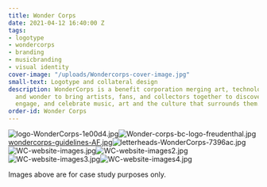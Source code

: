 ```yaml
---
title: Wonder Corps
date: 2021-04-12 16:40:00 Z
tags:
- logotype
- wondercorps
- branding
- musicbranding
- visual identity
cover-image: "/uploads/Wondercorps-cover-image.jpg"
small-text: Logotype and collateral design
description: WonderCorps is a benefit corporation merging art, technology, mindfulness
  and wonder to bring artists, fans, and collectors together to discover, document,
  engage, and celebrate music, art and the culture that surrounds them.
order-id: Wonder Corps
---
```


![logo-WonderCorps-1e00d4.jpg](/uploads/logo-WonderCorps-1e00d4.jpg)![Wonder-corps-bc-logo-freudenthal.jpg](/uploads/Wonder-corps-bc-logo-freudenthal.jpg)[wondercorps-guidelines-AF.jpg](/uploads/wondercorps-guidelines-AF.jpg)![letterheads-WonderCorps-7396ac.jpg](/uploads/letterheads-WonderCorps-7396ac.jpg)![WC-website-images.jpg](/uploads/WC-website-images.jpg)![WC-website-images2.jpg](/uploads/WC-website-images2.jpg)![WC-website-images3.jpg](/uploads/WC-website-images3.jpg)![WC-website-images4.jpg](/uploads/WC-website-images4.jpg)

Images above are for case study purposes only. 